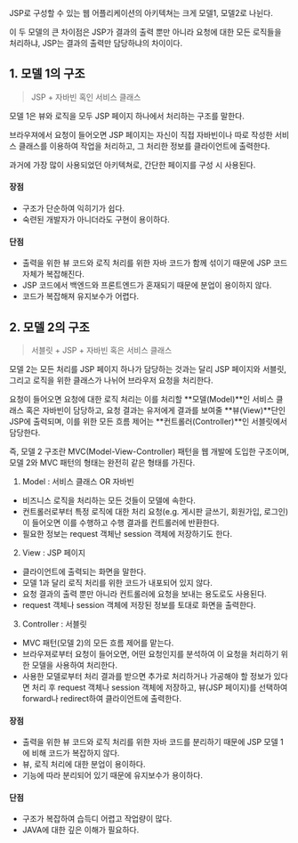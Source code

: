 JSP로 구성할 수 있는 웹 어플리케이션의 아키텍쳐는 크게 모델1, 모델2로 나뉜다.

이 두 모델의 큰 차이점은 JSP가 결과의 출력 뿐만 아니라 요청에 대한 모든 로직들을 처리하냐, JSP는 결과의 출력만 담당하냐의 차이이다.


## 1. 모델 1의 구조

> JSP + 자바빈 혹인 서비스 클래스

모델 1은 뷰와 로직을 모두 JSP 페이지 하나에서 처리하는 구조를 말한다.

브라우져에서 요청이 들어오면 JSP 페이지는 자신이 직접 자바빈이나 따로 작성한 서비스 클래스를 이용하여 작업을 처리하고, 그 처리한 정보를 클라이언트에 출력한다.

과거에 가장 많이 사용되었던 아키텍쳐로, 간단한 페이지를 구성 시 사용된다.

#### 장점
- 구조가 단순하여 익히기가 쉽다.
- 숙련된 개발자가 아니더라도 구현이 용이하다.

#### 단점
- 출력을 위한 뷰 코드와 로직 처리를 위한 자바 코드가 함께 섞이기 때문에 JSP 코드 자체가 복잡해진다.
- JSP 코드에서 백엔드와 프론트엔드가 혼재되기 때문에 분업이 용이하지 않다.
- 코드가 복잡해져 유지보수가 어렵다.


## 2. 모델 2의 구조

> 서블릿 + JSP + 자바빈 혹은 서비스 클래스

모델 2는 모든 처리를 JSP 페이지 하나가 담당하는 것과는 달리 JSP 페이지와 서블릿, 그리고 로직을 위한 클래스가 나뉘어 브라우저 요청을 처리한다.

요청이 들어오면 요청에 대한 로직 처리는 이를 처리할 **모델(Model)**인 서비스 클래스 혹은 자바빈이 담당하고, 요청 결과는 유저에게 결과를 보여줄 **뷰(View)**단인 JSP에 출력되며, 이를 위한 모든 흐름 제어는 **컨트롤러(Controller)**인 서블릿에서 담당한다.

즉, 모델 2 구조란 MVC(Model-View-Controller) 패턴을 웹 개발에 도입한 구조이며, 모델 2와 MVC 패턴의 형태는 완전히 같은 형태를 가진다.

1. Model : 서비스 클래스 OR 자바빈
- 비즈니스 로직을 처리하는 모든 것들이 모델에 속한다.
- 컨트롤러로부터 특정 로직에 대한 처리 요청(e.g. 게시판 글쓰기, 회원가입, 로그인)이 들어오면 이를 수행하고 수행 결과를 컨트롤러에 반환한다.
- 필요한 정보는 request 객체난 session 객체에 저장하기도 한다.

2. View : JSP 페이지
- 클라이언트에 출력되는 화면을 말한다.
- 모델 1과 달리 로직 처리를 위한 코드가 내포되어 있지 않다.
- 요청 결과의 출력 뿐만 아니라 컨트롤러에 요청을 보내는 용도로도 사용된다.
- request 객체나 session 객체에 저장된 정보를 토대로 화면을 출력한다.

3. Controller : 서블릿
- MVC 패턴(모델 2)의 모든 흐름 제어를 맡는다.
- 브라우져로부터 요청이 들어오면, 어떤 요청인지를 분석하여 이 요청을 처리하기 위한 모델을 사용하여 처리한다.
- 사용한 모델로부터 처리 결과를 받으면 추가로 처리하거나 가공해야 할 정보가 있다면 처리 후 request 객체나 session 객체에 저장하고, 뷰(JSP 페이지)를 선택하여 forward나 redirect하여 클라이언트에 출력한다.

#### 장점
- 출력을 위한 뷰 코드와 로직 처리를 위한 자바 코드를 분리하기 때문에 JSP 모델 1에 비해 코드가 복잡하지 않다.
- 뷰, 로직 처리에 대한 분업이 용이하다.
- 기능에 따라 분리되어 있기 때문에 유지보수가 용이하다.

#### 단점
- 구조가 복잡하여 습득디 어렵고 작업량이 많다.
- JAVA에 대한 깊은 이해가 필요하다.